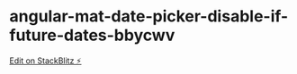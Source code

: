 # angular-mat-date-picker-disable-if-future-dates-bbycwv

[Edit on StackBlitz ⚡️](https://stackblitz.com/edit/angular-mat-date-picker-disable-if-future-dates-bbycwv)
